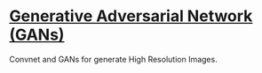 # [Generative Adversarial Network (GANs)]()

Convnet and GANs for generate High Resolution Images. 
